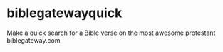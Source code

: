 # biblegatewayquick
Make a quick search for a Bible verse on the most awesome protestant biblegateway.com
